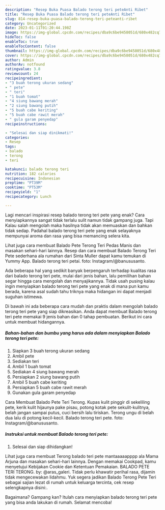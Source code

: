 ```yaml
---
description: "Resep Buka Puasa Balado terong teri peteAnti Ribet"
title: "Resep Buka Puasa Balado terong teri peteAnti Ribet"
slug: 814-resep-buka-puasa-balado-terong-teri-peteanti-ribet
category: Uncategorized
date: 2023-01-11T01:20:44.198Z
image: https://img-global.cpcdn.com/recipes/dba9c6be9458051d/680x482cq70/balado-terong-teri-pete-foto-resep-utama.jpg
hideToc: false
enableToc: true
enableTocContent: false
thumbnail: https://img-global.cpcdn.com/recipes/dba9c6be9458051d/680x482cq70/balado-terong-teri-pete-foto-resep-utama.jpg
cover: https://img-global.cpcdn.com/recipes/dba9c6be9458051d/680x482cq70/balado-terong-teri-pete-foto-resep-utama.jpg
author: Admin
authorAv: notfound
ratingvalue: 3.8
reviewcount: 24
recipeingredient:
- "3 buah terong ukuran sedang"
- " pete"
- " teri"
- "1 buah tomat"
- "4 siung bawang merah"
- "2 siung bawang putih"
- "5 buah cabe keriting"
- "5 buah cabe rawit merah"
- " gula garam penyedap"
recipeinstructions:

- "Selesai dan siap dinikmati!"
categories:
- Resep
tags:
- balado
- terong
- teri

katakunci: balado terong teri 
nutrition: 182 calories
recipecuisine: Indonesian
preptime: "PT39M"
cooktime: "PT53M"
recipeyield: "1"
recipecategory: Lunch

---
```



Lagi mencari inspirasi resep balado terong teri pete yang enak? Cara menyiapkannya sangat tidak terlalu sulit namun tidak gampang juga. Tapi Kalau salah mengolah maka hasilnya tidak akan memuaskan dan bahkan tidak sedap. Padahal balado terong teri pete yang enak selayaknya mempunyai aroma dan rasa yang bisa memancing selera kita.


Lihat juga cara membuat Balado Pete Terong Teri Pedas Manis dan masakan sehari-hari lainnya. Resep dan cara membuat Balado Terong Teri Pete sederhana ala rumahan dari Sinta Muller dapat kamu temukan di Yummy App. Balado terong teri petai. foto: Instagram/@banususanto.

Ada beberapa hal yang sedikit banyak berpengaruh terhadap kualitas rasa dari balado terong teri pete, mulai dari jenis bahan, lalu pemilihan bahan segar hingga cara mengolah dan menyajikannya. Tidak usah pusing kalau ingin menyiapkan balado terong teri pete yang enak di mana pun kamu berada, karena asal sudah tahu triknya maka hidangan ini dapat menjadi suguhan istimewa.


Di bawah ini ada beberapa cara mudah dan praktis dalam mengolah balado terong teri pete yang siap dikreasikan. Anda dapat membuat Balado terong teri pete memakai 9 jenis bahan dan 0 tahap pembuatan. Berikut ini cara untuk membuat hidangannya.

<!--inarticleads1-->

##### Bahan-bahan dan bumbu yang harus ada dalam menyiapkan Balado terong teri pete:

1. Siapkan 3 buah terong ukuran sedang
1. Ambil  pete
1. Sediakan  teri
1. Ambil 1 buah tomat
1. Sediakan 4 siung bawang merah
1. Persiapkan 2 siung bawang putih
1. Ambil 5 buah cabe keriting
1. Persiapkan 5 buah cabe rawit merah
1. Gunakan  gula garam penyedap


Cara Membuat Balado Pete Teri Terong. Kupas kulit pinggir di sekeliling pete, kerik kulit hijaunya pake pisau, potong kotak pete sekulit-kulitnya, belah jangan sampai putus, cuci bersih lalu tiriskan. Terong ungu di belah dua lalu di potong kecil-kecil⁣. Balado terong teri pete. foto: Instagram/@banususanto. 

<!--inarticleads2-->

##### Instruksi untuk membuat Balado terong teri pete:


1. Selesai dan siap dihidangkan!

Lihat juga cara membuat Terong balado teri pete mantaaaaapppp ala Mama Arjuna dan masakan sehari-hari lainnya. Dengan memakai Cookpad, kamu menyetujui Kebijakan Cookie dan Ketentuan Pemakaian. BALADO PETE TERI TERONG. by: @aras_galeri. Tidak perlu khawatir perihal rasa, dijamin tidak mengecewakan lidahmu. Yuk segera jadikan Balado Terong Pete Teri sebagai sajian lezat di rumah untuk keluarga tercinta, cek resep selengkapnya disini:. 

Bagaimana? Gampang kan? Itulah cara menyiapkan balado terong teri pete yang bisa anda lakukan di rumah. Selamat mencoba!

